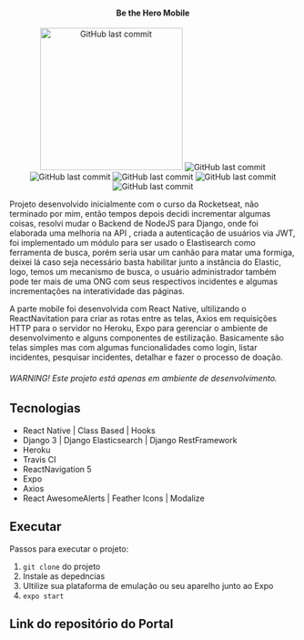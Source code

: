 <h4 align="center">
    Be the Hero Mobile
</h4>
<p align="center">
  
  
  <img alt="GitHub last commit" src="https://github.com/johnatasr/Be-The-Hero-Mobile/blob/master/screens/1.png" style="width: 250px;">
  <img alt="GitHub last commit" src="https://github.com/johnatasr/Be-The-Hero-Mobile/blob/master/screens/2.png">
  <img alt="GitHub last commit" src="https://github.com/johnatasr/Be-The-Hero-Mobile/blob/master/screens/3.png">
  <img alt="GitHub last commit" src="https://github.com/johnatasr/Be-The-Hero-Mobile/blob/master/screens/4.png">
  <img alt="GitHub last commit" src="https://github.com/johnatasr/Be-The-Hero-Mobile/blob/master/screens/5.png">
  <img alt="GitHub last commit" src="https://github.com/johnatasr/Be-The-Hero-Mobile/blob/master/screens/6.png">
 
</p>

Projeto desenvolvido inicialmente com o curso da Rocketseat, não terminado por mim, então tempos depois decidi incrementar algumas coisas, resolvi mudar o Backend de NodeJS para Django, onde foi elaborada uma melhoria na API , criada a autenticação de usuários via JWT, foi implementado um módulo para ser usado o Elastisearch como ferramenta de busca, porém seria usar um canhão para matar uma formiga, deixei lá caso seja necessário basta habilitar junto a instância do Elastic, logo, temos um mecanismo de busca, o usuário administrador também pode ter mais de uma ONG com seus respectivos incidentes e algumas incrementações na interatividade das páginas.

A parte mobile foi desenvolvida com React Native, ultilizando o ReactNavitation para criar as rotas entre as telas, Axios em requisições HTTP para o servidor no Heroku, Expo para gerenciar o ambiente de desenvolvimento e alguns componentes de estilização. Basicamente são telas simples mas com algumas funcionalidades como login, listar incidentes, pesquisar incidentes, detalhar e fazer o processo de doação.


###### WARNING! Este projeto está apenas em ambiente de desenvolvimento.

## Tecnologias

* React Native | Class Based | Hooks
* Django 3 | Django Elasticsearch | Django RestFramework
* Heroku
* Travis CI 
* ReactNavigation 5 
* Expo
* Axios
* React AwesomeAlerts | Feather Icons | Modalize

## Executar

Passos para executar o projeto:

1. `git clone` do projeto
2. Instale as depedncias 
3. Ultilize sua plataforma de emulação ou seu aparelho junto ao Expo
4. `expo start`


## Link do repositório do Portal 



